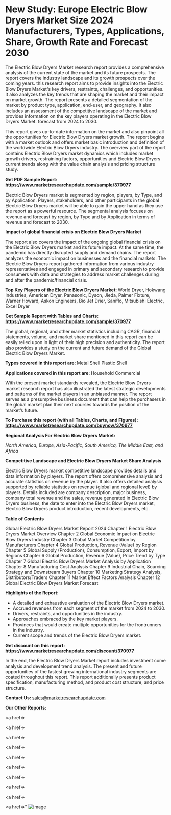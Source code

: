 # New Study: Europe Electric Blow Dryers Market Size 2024 Manufacturers, Types, Applications, Share, Growth Rate and Forecast 2030

The Electric Blow Dryers Market research report provides a comprehensive analysis of the current state of the market and its future prospects. The report covers the industry landscape and its growth prospects over the coming years. this research report aims to provide insights into the Electric Blow Dryers Market's key drivers, restraints, challenges, and opportunities. It also analyzes the key trends that are shaping the market and their impact on market growth. The report presents a detailed segmentation of the market by product type, application, end-user, and geography. It also includes an assessment of the competitive landscape of the market and provides information on the key players operating in the Electric Blow Dryers Market. forecast from 2024 to 2030.

This report gives up-to-date information on the market and also pinpoint all the opportunities for Electric Blow Dryers market growth. The report begins with a market outlook and offers market basic introduction and definition of the worldwide Electric Blow Dryers industry. The overview part of the report contains Electric Blow Dryers market dynamics which includes market growth drivers, restraining factors, opportunities and Electric Blow Dryers current trends along with the value chain analysis and pricing structure study.

<strong><b>Get PDF Sample Report: <a href=https://www.marketresearchupdate.com/sample/370977>https://www.marketresearchupdate.com/sample/370977</a></b></strong>

Electric Blow Dryers market is segmented by region, players, by Type, and by Application. Players, stakeholders, and other participants in the global Electric Blow Dryers market will be able to gain the upper hand as they use the report as a powerful resource. The segmental analysis focuses on revenue and forecast by region, by Type and by Application in terms of revenue and forecast to 2030.

<strong><b>Impact of global financial crisis on Electric Blow Dryers Market</b></strong>

The report also covers the impact of the ongoing global financial crisis on the Electric Blow Dryers market and its future impact. At the same time, the pandemic has directly disrupted supply and demand chains. The report analyzes the economic impact on businesses and the financial markets. The Electric Blow Dryers report gathered information from various industry representatives and engaged in primary and secondary research to provide consumers with data and strategies to address market challenges during and after the pandemic/financial crisis.

<strong><b>Top Key Players of the Electric Blow Dryers Market:
</b></strong>World Dryer, Hokwang Industries, American Dryer, Panasonic, Dyson, Jieda, Palmer Fixture, Warner Howard, Askon Engineers, Bio Jet Drier, Saniflo, Mitsubishi Electric, Excel Dryer<strong><b>
</b></strong>

<strong><b>Get Sample Report with Tables and Charts: <a href=https://www.marketresearchupdate.com/sample/370977>https://www.marketresearchupdate.com/sample/370977</a></b></strong>

The global, regional, and other market statistics including CAGR, financial statements, volume, and market share mentioned in this report can be easily relied upon in light of their high precision and authenticity. The report also provides a study on the current and future demand of the Global Electric Blow Dryers Market.

<strong><b>Types covered in this report are:
</b></strong>Metal Shell
Plastic Shell<strong><b>
</b></strong>

<strong><b>Applications covered in this report are:
</b></strong>Household
Commercial<strong><b>
</b></strong>

With the present market standards revealed, the Electric Blow Dryers market research report has also illustrated the latest strategic developments and patterns of the market players in an unbiased manner. The report serves as a presumptive business document that can help the purchasers in the global market plan their next courses towards the position of the market’s future.

<strong><b>To Purchase this report (with all Tables, Charts, and Figures): <a href=https://www.marketresearchupdate.com/buynow/370977>https://www.marketresearchupdate.com/buynow/370977</a></b></strong>

<strong><b>Regional Analysis For Electric Blow Dryers Market:</b></strong>

<em><i>North America, Europe, Asia-Pacific, South America, The Middle East, and Africa</i></em>

<strong><b>Competitive Landscape and Electric Blow Dryers Market Share Analysis</b></strong>

Electric Blow Dryers market competitive landscape provides details and data information by players. The report offers comprehensive analysis and accurate statistics on revenue by the player. It also offers detailed analysis supported by reliable statistics on revenue (global and regional level) by players. Details included are company description, major business, company total revenue and the sales, revenue generated in Electric Blow Dryers business, the date to enter into the Electric Blow Dryers market, Electric Blow Dryers product introduction, recent developments, etc.

<strong><b>Table of Contents</b></strong>

Global Electric Blow Dryers Market Report 2024
Chapter 1 Electric Blow Dryers Market Overview
Chapter 2 Global Economic Impact on Electric Blow Dryers Industry
Chapter 3 Global Market Competition by Manufacturers
Chapter 4 Global Production, Revenue (Value) by Region
Chapter 5 Global Supply (Production), Consumption, Export, Import by Regions
Chapter 6 Global Production, Revenue (Value), Price Trend by Type
Chapter 7 Global Electric Blow Dryers Market Analysis by Application
Chapter 8 Manufacturing Cost Analysis
Chapter 9 Industrial Chain, Sourcing Strategy and Downstream Buyers
Chapter 10 Marketing Strategy Analysis, Distributors/Traders
Chapter 11 Market Effect Factors Analysis
Chapter 12 Global Electric Blow Dryers Market Forecast

<strong><b>Highlights of the Report:</b></strong>

- A detailed and exhaustive evaluation of the Electric Blow Dryers market.
- Accrued revenues from each segment of the market from 2024 to 2030.
- Drivers, restraints, and opportunities in the industry.
- Approaches embraced by the key market players.
- Provinces that would create multiple opportunities for the frontrunners in the industry.
- Current scope and trends of the Electric Blow Dryers market.

<strong><b>Get discount on this report: <a href=https://www.marketresearchupdate.com/discount/370977>https://www.marketresearchupdate.com/discount/370977</a></b></strong>

In the end, the Electric Blow Dryers Market report includes investment come analysis and development trend analysis. The present and future opportunities of the fastest growing international industry segments are coated throughout this report. This report additionally presents product specification, manufacturing method, and product cost structure, and price structure.

<strong><b>Contact Us:
</b></strong>sales@marketresearchupdate.com

<strong>Our Other Reports:</strong>

<a href=></a>

<a href=></a>

<a href=></a>

<a href=></a>

<a href=></a>

<a href=></a>

<a href=></a>

<a href=></a>

<a href=></a>

<a href=></a>"
![image](https://github.com/Gayatrikarjule/Market-Analysis-360/assets/97346546/157f3810-e2b8-4fa7-b198-cee34d5852b0)
